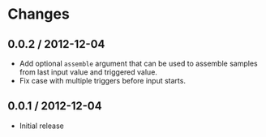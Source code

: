 # Changes

## 0.0.2 / 2012-12-04

  - Add optional `assemble` argument that can be used to assemble samples from
    last input value and triggered value.
  - Fix case with multiple triggers before input starts.

## 0.0.1 / 2012-12-04

  - Initial release
